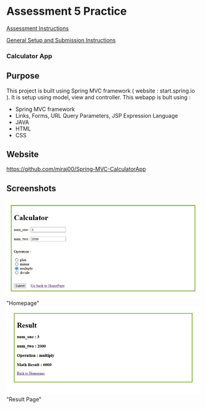 # Assessment 5 Practice

[Assessment Instructions](https://docs.google.com/document/d/11fC0iEAZQlvTaNliVnGnmVEHBRZ0TRpAmhALcb_cE10/preview)

[General Setup and Submission Instructions](https://docs.google.com/document/d/1cD9VveWjgX5I63PlqsAmp9mu1mJg_oRcAmyt6FGALT4/preview)


### Calculator App


## Purpose
This project is built using Spring MVC framework ( website : start.spring.io ). It is setup using model, view and controller. This webapp is bult using : 

* Spring MVC framework
* Links, Forms, URL Query Parameters, JSP Expression Language
* JAVA
* HTML
* CSS


## Website

https://github.com/miraj00/Spring-MVC-CalculatorApp

## Screenshots

![](/src/main/resources/static/homepage.JPG) "Homepage"
![](/src/main/resources/static/resultpage.JPG) "Result Page"